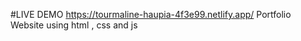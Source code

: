   #LIVE DEMO  https://tourmaline-haupia-4f3e99.netlify.app/
Portfolio Website using html , css and js 
